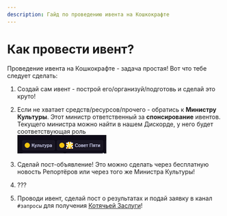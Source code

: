 ```yaml
---
description: Гайд по проведению ивента на Кошкокрафте
---
```


# Как провести ивент?

Проведение ивента на Кошкокрафте - задача простая! Вот что тебе следует сделать:

1. Создай сам ивент - построй его/организуй/подготовь и сделай это круто!

2. Если не хватает средств/ресурсов/прочего - обратись к **Министру Культуры**. Этот министр ответственный за **спонсирование** ивентов. Текущего министра можно найти в нашем Дискорде, у него будет соответствующая роль  
![Роли министра культуры](ministr_culture.png)

3. Сделай пост-объявление! Это можно сделать через бесплатную новость Репортёров или через того же Министра Культуры!

4. ???

5. Проводи ивент, сделай пост о результатах и подай заявку в канал `#запросы` для получения [Котячьей Заслуги](../../gameplay/rewards/catpass.md)!